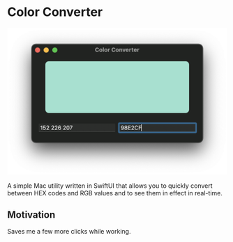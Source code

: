 # Color Converter
![image](preview.png)

A simple Mac utility written in SwiftUI that allows you to quickly convert between HEX codes and RGB values and to see them in effect in real-time.

## Motivation
Saves me a few more clicks while working.
